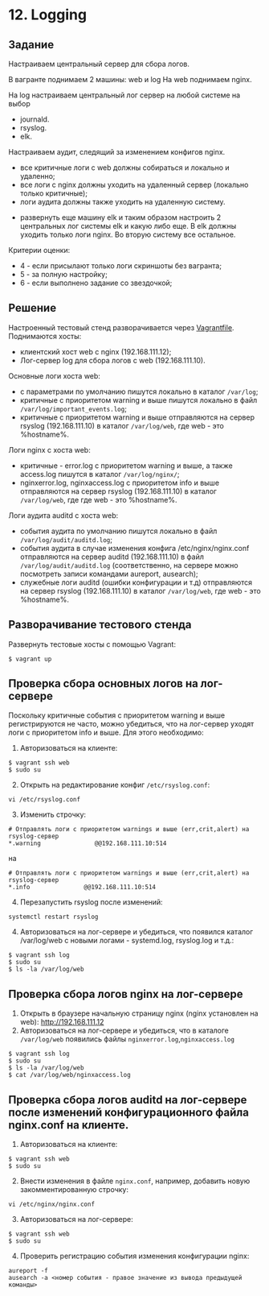 # 12. Logging
## Задание
Настраиваем центральный сервер для сбора логов.

В вагранте поднимаем 2 машины: web и log
На web поднимаем nginx.

На log настраиваем центральный лог сервер на любой системе на выбор
- journald.
- rsyslog.
- elk. 

Настраиваем аудит, следящий за изменением конфигов nginx. 

- все критичные логи с web должны собираться и локально и удаленно;
- все логи с nginx должны уходить на удаленный сервер (локально только критичные);
- логи аудита должны также уходить на удаленную систему.


* развернуть еще машину elk
и таким образом настроить 2 центральных лог системы elk и какую либо еще.
В elk должны уходить только логи nginx.
Во вторую систему все остальное.

Критерии оценки: 
- 4 - если присылают только логи скриншоты без вагранта;
- 5 - за полную настройку;
- 6 - если выполнено задание со звездочкой;

## Решение

Настроенный тестовый стенд разворачивается через [Vagrantfile](Vagrantfile).
Поднимаются хосты:
- клиентский хост web c nginx (192.168.111.12);
- Лог-сервер log для сбора логов c web (192.168.111.10).

Основные логи хоста web:
- c параметрами по умолчанию пишутся локально в каталог `/var/log`;
- критичные с приоритетом warning и выше пишутся локально в файл `/var/log/important_events.log`;
- критичные с приоритетом warning и выше отправляются на сервер rsyslog (192.168.111.10) в каталог `/var/log/web`, где web - это %hostname%.

Логи nginx с хоста web:
- критичные - error.log с приоритетом warning и выше, а также access.log пишутся в каталог `/var/log/nginx/`;
- nginxerror.log, nginxaccess.log с приоритетом info и выше отправляются на сервер rsyslog (192.168.111.10) в каталог `/var/log/web`, где где web - это %hostname%.

Логи аудита auditd c хоста web:
- cобытия аудита по умолчанию пишутся локально в файл `/var/log/audit/auditd.log`;
- cобытия аудита в случае изменения конфига /etc/nginx/nginx.conf отправляются на сервер auditd (192.168.111.10) в файл `/var/log/audit/auditd.log` (соответственно, на сервере можно посмотреть записи командами aureport, ausearch);
- cлужебные логи auditd (ошибки конфигурации и т.д) отправляются на сервер rsyslog (192.168.111.10) в каталог `/var/log/web`, где web - это %hostname%. 

## Разворачивание тестового стенда
Развернуть тестовые хосты с помощью Vagrant:
```
$ vagrant up
```

## Проверка сбора основных логов на лог-сервере
Поскольку критичные события с приоритетом warning и выше регистрируются не часто, можно убедиться, что на лог-сервер уходят логи с приоритетом info и выше.
Для этого необходимо:
1. Авторизоваться на клиенте:
```
$ vagrant ssh web
$ sudo su
```
2. Открыть на редактирование конфиг `/etc/rsyslog.conf`:
```
vi /etc/rsyslog.conf
```
3. Изменить строчку: 
```
# Отправлять логи с приоритетом warnings и выше (err,crit,alert) на rsyslog-сервер
*.warning               @@192.168.111.10:514
```
на
```
# Отправлять логи с приоритетом warnings и выше (err,crit,alert) на rsyslog-сервер
*.info               @@192.168.111.10:514
```
4. Перезапустить rsyslog после изменений:
```
systemctl restart rsyslog
```
4. Авторизоваться на лог-сервере и убедиться, что появился каталог /var/log/web с новыми логами - systemd.log, rsyslog.log и т.д.: 
```
$ vagrant ssh log
$ sudo su
$ ls -la /var/log/web
```

## Проверка сбора логов nginx на лог-сервере
1. Открыть в браузере начальную страницу nginx (nginx установлен на web): http://192.168.111.12
2. Авторизоваться на лог-сервере и убедиться, что в каталоге `/var/log/web` появились файлы `nginxerror.log`,`nginxaccess.log` 
```
$ vagrant ssh log
$ sudo su
$ ls -la /var/log/web
$ cat /var/log/web/nginxaccess.log
```

## Проверка сбора логов auditd на лог-сервере после изменений конфигурационного файла nginx.conf на клиенте.
1. Авторизоваться на клиенте:
```
$ vagrant ssh web
$ sudo su
```
2. Внести изменения в файле `nginx.conf`, например, добавить новую закомментированную строчку:
```
vi /etc/nginx/nginx.conf
```
3. Авторизоваться на лог-сервере:
```
$ vagrant ssh web
$ sudo su
```
4. Проверить регистрацию события изменения конфигурации nginx:
```
aureport -f
ausearch -a <номер события - правое значение из вывода предыдущей команды>
``` 